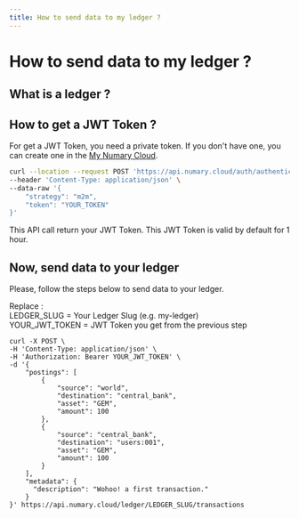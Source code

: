 ```yaml
---
title: How to send data to my ledger ?
---
```

# How to send data to my ledger ?

## What is a ledger ?

## How to get a JWT Token ?
For get a JWT Token, you need a private token. If you don't have one, you can create one in the [My Numary Cloud](https://my.numary.cloud/integrations).
```bash
curl --location --request POST 'https://api.numary.cloud/auth/authenticate/tokens' \
--header 'Content-Type: application/json' \
--data-raw '{
    "strategy": "m2m",
    "token": "YOUR_TOKEN"
}'
```
This API call return your JWT Token. This JWT Token is valid by default for 1 hour.

## Now, send data to your ledger
Please, follow the steps below to send data to your ledger.

Replace :    
LEDGER_SLUG = Your Ledger Slug (e.g. my-ledger)    
YOUR_JWT_TOKEN = JWT Token you get from the previous step
```shell
curl -X POST \
-H 'Content-Type: application/json' \
-H 'Authorization: Bearer YOUR_JWT_TOKEN' \
-d '{
    "postings": [
        {
            "source": "world",
            "destination": "central_bank",
            "asset": "GEM",
            "amount": 100
        },
        {
            "source": "central_bank",
            "destination": "users:001",
            "asset": "GEM",
            "amount": 100
        }
    ],
    "metadata": {
      "description": "Wohoo! a first transaction."
    }
}' https://api.numary.cloud/ledger/LEDGER_SLUG/transactions
```
